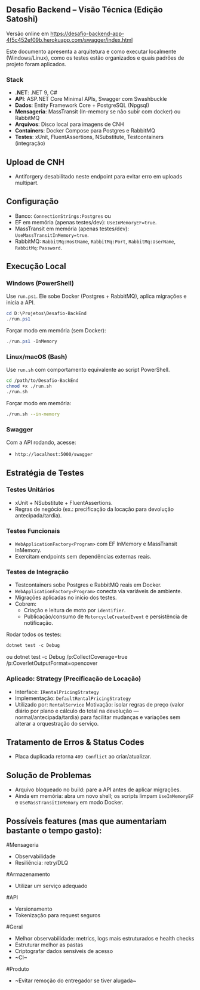 ## Desafio Backend – Visão Técnica (Edição Satoshi)

Versão online em https://desafio-backend-app-4f5c452ef09b.herokuapp.com/swagger/index.html

Este documento apresenta a arquitetura e como executar localmente (Windows/Linux), como os testes estão organizados e quais padrões de projeto foram aplicados.

### Stack
- **.NET**: .NET 9, C#
- **API**: ASP.NET Core Minimal APIs, Swagger com Swashbuckle
- **Dados**: Entity Framework Core + PostgreSQL (Npgsql)
- **Mensageria**: MassTransit (In-memory se não subir com docker) ou RabbitMQ
- **Arquivos**: Disco local para imagens de CNH
- **Containers**: Docker Compose para Postgres e RabbitMQ
- **Testes**: xUnit, FluentAssertions, NSubstitute, Testcontainers (integração)

## Upload de CNH
- Antiforgery desabilitado neste endpoint para evitar erro em uploads multipart.

## Configuração

- Banco: `ConnectionStrings:Postgres` ou
- EF em memória (apenas testes/dev): `UseInMemoryEF=true`.
- MassTransit em memória (apenas testes/dev): `UseMassTransitInMemory=true`.
- RabbitMQ: `RabbitMq:HostName`, `RabbitMq:Port`, `RabbitMq:UserName`, `RabbitMq:Password`.

## Execução Local

### Windows (PowerShell)
Use `run.ps1`. Ele sobe Docker (Postgres + RabbitMQ), aplica migrações e inicia a API.

```powershell
cd D:\Projetos\Desafio-BackEnd
./run.ps1
```

Forçar modo em memória (sem Docker):
```powershell
./run.ps1 -InMemory
```

### Linux/macOS (Bash)
Use `run.sh` com comportamento equivalente ao script PowerShell.

```bash
cd /path/to/Desafio-BackEnd
chmod +x ./run.sh
./run.sh
```

Forçar modo em memória:
```bash
./run.sh --in-memory
```

### Swagger
Com a API rodando, acesse:
- `http://localhost:5000/swagger`

## Estratégia de Testes

### Testes Unitários
- xUnit + NSubstitute + FluentAssertions.
- Regras de negócio (ex.: precificação da locação para devolução antecipada/tardia).

### Testes Funcionais
- `WebApplicationFactory<Program>` com EF InMemory e MassTransit InMemory.
- Exercitam endpoints sem dependências externas reais.

### Testes de Integração
- Testcontainers sobe Postgres e RabbitMQ reais em Docker.
- `WebApplicationFactory<Program>` conecta via variáveis de ambiente.
- Migrações aplicadas no início dos testes.
- Cobrem:
  - Criação e leitura de moto por `identifier`.
  - Publicação/consumo de `MotorcycleCreatedEvent` e persistência de notificação.

Rodar todos os testes:
```powershell
dotnet test -c Debug
```
ou dotnet test -c Debug /p:CollectCoverage=true /p:CoverletOutputFormat=opencover

### Aplicado: Strategy (Precificação de Locação)
- Interface: `IRentalPricingStrategy`
- Implementação: `DefaultRentalPricingStrategy`
- Utilizado por: `RentalService`
Motivação: isolar regras de preço (valor diário por plano e cálculo do total na devolução — normal/antecipada/tardia) para facilitar mudanças e variações sem alterar a orquestração do serviço.

## Tratamento de Erros & Status Codes
- Placa duplicada retorna `409 Conflict` ao criar/atualizar.

## Solução de Problemas
- Arquivo bloqueado no build: pare a API antes de aplicar migrações.
- Ainda em memória: abra um novo shell; os scripts limpam `UseInMemoryEF` e `UseMassTransitInMemory` em modo Docker.

## Possíveis features (mas que aumentariam bastante o tempo gasto):

#Mensageria
- Observabilidade
- Resiliência: retry/DLQ

#Armazenamento
- Utilizar um serviço adequado

#API
- Versionamento
- Tokenização para request seguros

#Geral
- Melhor observabilidade: metrics, logs mais estruturados e health checks
- Estruturar melhor as pastas
- Criptografar dados sensíveis de acesso
- ~CI~

#Produto
- ~Evitar remoção do entregador se tiver alugada~